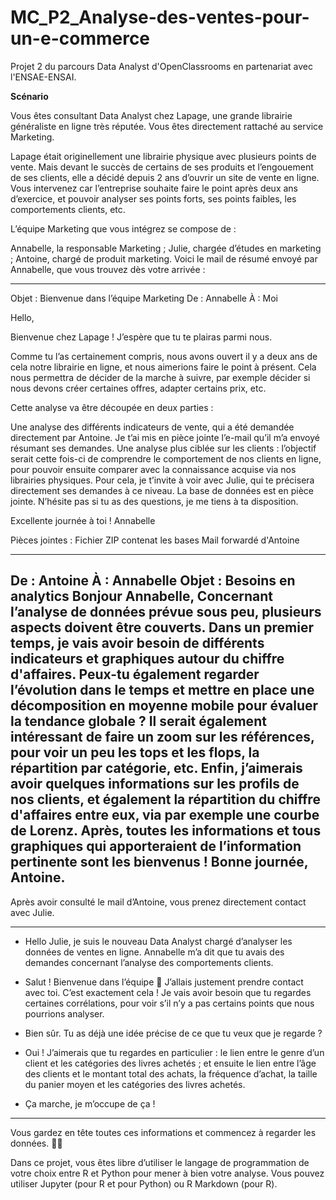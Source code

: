 # MC_P2_Analyse-des-ventes-pour-un-e-commerce
Projet 2 du parcours Data Analyst d'OpenClassrooms en partenariat avec l'ENSAE-ENSAI.

**Scénario**  

Vous êtes consultant Data Analyst chez Lapage, une grande librairie généraliste en ligne très réputée. Vous êtes directement rattaché au service Marketing.

Lapage était originellement une librairie physique avec plusieurs points de vente. Mais devant le succès de certains de ses produits et l’engouement de ses clients, elle a décidé depuis 2 ans d’ouvrir un site de vente en ligne. Vous intervenez car l’entreprise souhaite faire le point après deux ans d’exercice, et pouvoir analyser ses points forts, ses points faibles, les comportements clients, etc.

L’équipe Marketing que vous intégrez se compose de : 

Annabelle, la responsable Marketing ;
Julie, chargée d’études en marketing ;
Antoine, chargé de produit marketing.
Voici le mail de résumé envoyé par Annabelle, que vous trouvez dès votre arrivée :

 
-----------------------------------------------------------------------------------------------------------------------------------------------------------------------
Objet : Bienvenue dans l’équipe Marketing
De : Annabelle
À : Moi

Hello,

Bienvenue chez Lapage ! J’espère que tu te plairas parmi nous.

Comme tu l’as certainement compris, nous avons ouvert il y a deux ans de cela notre librairie en ligne, et nous aimerions faire le point à présent. Cela nous permettra de décider de la marche à suivre, par exemple décider si nous devons créer certaines offres, adapter certains prix, etc.

Cette analyse va être découpée en deux parties :

Une analyse des différents indicateurs de vente, qui a été demandée directement par Antoine. Je t’ai mis en pièce jointe l’e-mail qu’il m’a envoyé résumant ses demandes.
Une analyse plus ciblée sur les clients : l’objectif serait cette fois-ci de comprendre le comportement de nos clients en ligne, pour pouvoir ensuite comparer avec la connaissance acquise via nos librairies physiques. Pour cela, je t’invite à voir avec Julie, qui te précisera directement ses demandes à ce niveau.
La base de données est en pièce jointe. N’hésite pas si tu as des questions, je me tiens à ta disposition.

Excellente journée à toi !
Annabelle

Pièces jointes :
Fichier ZIP contenat les bases
Mail forwardé d'Antoine

-----------------------------------------------------------------------------------------------------------------------------------------------------------------------
 De : Antoine
À : Annabelle
Objet : Besoins en analytics
Bonjour Annabelle,
Concernant l’analyse de données prévue sous peu, plusieurs aspects doivent être couverts.
Dans un premier temps, je vais avoir besoin de différents indicateurs et graphiques autour du
chiffre d'affaires. Peux-tu également regarder l’évolution dans le temps et mettre en place une
décomposition en moyenne mobile pour évaluer la tendance globale ?
Il serait également intéressant de faire un zoom sur les références, pour voir un peu les tops et les
flops, la répartition par catégorie, etc.
Enfin, j’aimerais avoir quelques informations sur les profils de nos clients, et également la
répartition du chiffre d'affaires entre eux, via par exemple une courbe de Lorenz.
Après, toutes les informations et tous graphiques qui apporteraient de l’information pertinente
sont les bienvenus !
Bonne journée,
Antoine.
 ---------------------------------------------------------------------------------------------------------------------------------------------------------------------
 

Après avoir consulté le mail d’Antoine, vous prenez directement contact avec Julie.

-----------------------------------------------------------------------------------------------------------------------------------------------------------------------
- Hello Julie, je suis le nouveau Data Analyst chargé d’analyser les données de ventes en ligne. Annabelle m’a dit que tu avais des demandes concernant l’analyse des comportements clients.

- Salut ! Bienvenue dans l’équipe 🙂 J’allais justement prendre contact avec toi. C’est exactement cela ! Je vais avoir besoin que tu regardes certaines corrélations, pour voir s’il n’y a pas certains points que nous pourrions analyser.

- Bien sûr. Tu as déjà une idée précise de ce que tu veux que je regarde ?

- Oui ! J’aimerais que tu regardes en particulier : le lien entre le genre d’un client et les catégories des livres achetés ; et ensuite le lien entre l’âge des clients et le montant total des achats, la fréquence d’achat, la taille du panier moyen et les catégories des livres achetés.

- Ça marche, je m’occupe de ça !
-----------------------------------------------------------------------------------------------------------------------------------------------------------------------

Vous gardez en tête toutes ces informations et commencez à regarder les données. 🕵️‍♂️

Dans ce projet, vous êtes libre d’utiliser le langage de programmation de votre choix entre R et Python pour mener à bien votre analyse. Vous pouvez utiliser Jupyter (pour R et pour Python) ou R Markdown (pour R). 
